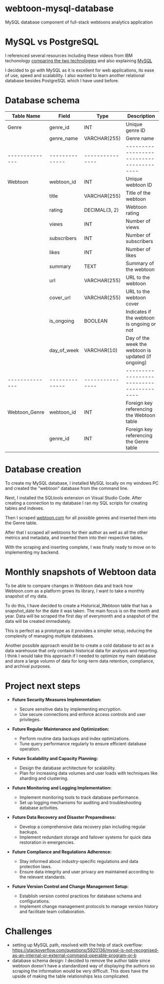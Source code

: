 # webtoon-mysql-database
MySQL database component of full-stack webtoons analytics application

# MySQL vs PostgreSQL
I referenced several resources including these videos from IBM techonology [comparing the two technologies](https://www.youtube.com/watch?v=btjBNKP49Rk) and also explaining [MySQL](https://www.youtube.com/watch?v=UO-yT7Ugnls)

I decided to go with MySQL as it is excellent for web applications, its ease of use, speed and scalability. I also wanted to learn another relational database besides PostgreSQL which I have used before.

# Database schema
| Table Name   | Field        | Type          | Description                            |
|--------------|--------------|---------------|----------------------------------------|
| Genre        | genre_id     | INT           | Unique genre ID                        |
|              | genre_name   | VARCHAR(255)  | Genre name                             |
|--------------|--------------|---------------|----------------------------------------|
| Webtoon      | webtoon_id   | INT           | Unique webtoon ID                      |
|              | title        | VARCHAR(255)  | Title of the webtoon                   |
|              | rating       | DECIMAL(3, 2) | Webtoon rating                         |
|              | views        | INT           | Number of views                        |
|              | subscribers  | INT           | Number of subscribers                  |
|              | likes        | INT           | Number of likes                        |
|              | summary      | TEXT          | Summary of the webtoon                 |
|              | url          | VARCHAR(255)  | URL to the webtoon                     |
|              | cover_url    | VARCHAR(255)  | URL to the webtoon cover               |
|              | is_ongoing   | BOOLEAN       | Indicates if the webtoon is ongoing or not |
|              | day_of_week  | VARCHAR(10)   | Day of the week the webtoon is updated (if ongoing) |
|--------------|--------------|---------------|----------------------------------------|
| Webtoon_Genre| webtoon_id   | INT           | Foreign key referencing the Webtoon table |
|              | genre_id     | INT           | Foreign key referencing the Genre table  |

# Database creation
To create my MySQL database, I installed MySQL locally on my windows PC and created the "webtoon" database from the command line. 

Next, I installed the SQLtools extension on Visual Studio Code. After creating a connection to my database I ran my SQL scripts for creating tables and indexes.

Then I scraped [webtoon.com](https://www.webtoons.com/en/genres) for all possible genres and inserted them into the Genre table.

After that I scraped all webtoons for their author as well as all the other metrics and metadata, and inserted them into their respective tables.

With the scraping and inserting complete, I was finally ready to move on to implementing my backend.

# Monthly snapshots of Webtoon data
To be able to compare changes in Webtoon data and track how Webtoon.com as a platform grows its library, I want to take a monthly snapshot of my data.

To do this, I have decided to create a Historical_Webtoon table that has a snapshot_date for the date it was taken. The main focus is on the month and year. Data will be scraped the first day of everymonth and a snapshot of the data will be created immediately. 

This is perfect as a prototype as it provides a simpler setup, reducing the complexity of managing multiple databases.

Another possible approach would be to create a cold database to act as a data warehouse that only contains historical data for analysis and reporting. I think I would take this approach if I needed to optimize my main database and store a large volumn of data for long-term data retention, compliance, and archival purposes.

# Project next steps
- **Future Security Measures Implementation:**
  - Secure sensitive data by implementing encryption.
  - Use secure connections and enforce access controls and user privileges.

- **Future Regular Maintenance and Optimization:**
  - Perform routine data backups and index optimizations.
  - Tune query performance regularly to ensure efficient database operation.

- **Future Scalability and Capacity Planning:**
  - Design the database architecture for scalability.
  - Plan for increasing data volumes and user loads with techniques like sharding and clustering.

- **Future Monitoring and Logging Implementation:**
  - Implement monitoring tools to track database performance.
  - Set up logging mechanisms for auditing and troubleshooting database activities.

- **Future Data Recovery and Disaster Preparedness:**
  - Develop a comprehensive data recovery plan including regular backups.
  - Implement redundant storage and failover systems for quick data restoration in emergencies.

- **Future Compliance and Regulations Adherence:**
  - Stay informed about industry-specific regulations and data protection laws.
  - Ensure data integrity and user privacy are maintained according to the relevant standards.

- **Future Version Control and Change Management Setup:**
  - Establish version control practices for database schema and configurations.
  - Implement change management protocols to manage version history and facilitate team collaboration.


# Challenges
- setting up MySQL path, resolved with the help of stack overflow: https://stackoverflow.com/questions/5920136/mysql-is-not-recognised-as-an-internal-or-external-command-operable-program-or-b
- database schema design: I decided to remove the author table since webtoon doesn't have a standardized way of displaying the authors so scraping the information would be very difficult. This does have the upside of making the table relationships less complicated.
